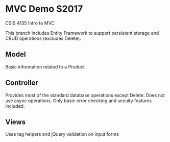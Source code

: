 
# MVC Demo S2017
CSIS 4135 Intro to MVC 

This branch includes Entity Framework to support persistent storage and CRUD operations (excludes Delete).

## Model
Basic information related to a Product

## Controller
Provides most of the standard database operations except Delete. Does not use async operations. Only basic error checking and secuity features included.

## Views
Uses tag helpers and jQuery validation on input forms
